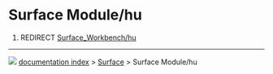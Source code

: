 # Surface Module/hu
1.  REDIRECT [Surface_Workbench/hu](Surface_Workbench/hu.md)



---
![](images/Button_right.svg) [documentation index](../README.md) > [Surface](Surface_Workbench.md) > Surface Module/hu
